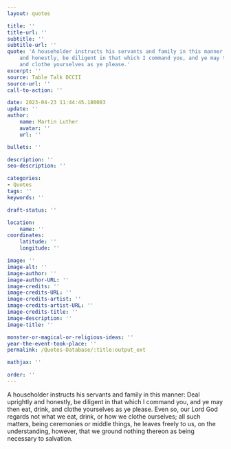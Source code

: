 ```yaml
---
layout: quotes

title: ''
title-url: ''
subtitle: ''
subtitle-url: ''
quote: 'A householder instructs his servants and family in this manner: Deal uprightly
    and honestly, be diligent in that which I command you, and ye may then eat, drink,
    and clothe yourselves as ye please.'
excerpt: ''
source: Table Talk DCCII
source-url: ''
call-to-action: ''

date: 2023-04-23 11:44:45.180083
update: ''
author:
    name: Martin Luther
    avatar: ''
    url: ''

bullets: ''

description: ''
seo-description: ''

categories:
- Quotes
tags: ''
keywords: ''

draft-status: ''

location:
    name: ''
coordinates:
    latitude: ''
    longitude: ''

image: ''
image-alt: ''
image-author: ''
image-author-URL: ''
image-credits: ''
image-credits-URL: ''
image-credits-artist: ''
image-credits-artist-URL: ''
image-credits-title: ''
image-description: ''
image-title: ''

monster-or-magical-or-religious-ideas: ''
year-the-event-took-place: ''
permalink: /Quotes-Database/:title:output_ext

mathjax: ''

order: ''
---
```

A householder instructs his servants and family in this manner: Deal uprightly and honestly, be diligent in that which I command you, and ye may then eat, drink, and clothe yourselves as ye please. Even so, our Lord God regards not what we eat, drink, or how we clothe ourselves; all such matters, being ceremonies or middle things, he leaves freely to us, on the understanding, however, that we ground nothing thereon as being necessary to salvation.
